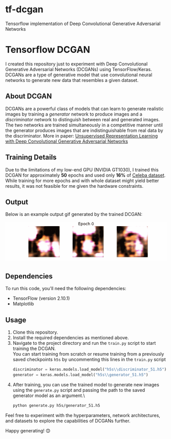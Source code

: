 # tf-dcgan
Tensorflow implementation of Deep Convolutional Generative Adversarial Networks

# Tensorflow DCGAN

I created this repository just to experiment with Deep Convolutional Generative Adversarial Networks (DCGANs) using TensorFlow/Keras. DCGANs are a type of generative model that use convolutional neural networks to generate new data that resembles a given dataset.

## About DCGAN
DCGANs are a powerful class of models that can learn to generate realistic images by training a *generator* network to produce images and a *discriminator* network to distinguish between real and generated images. The two networks are trained simultaneously in a competitive manner until the generator produces images that are indistinguishable from real data by the discriminator.
More in paper: [Unsupervised Representation Learning with Deep Convolutional Generative Adversarial Networks](https://arxiv.org/abs/1511.06434)

## Training Details
Due to the limitations of my low-end GPU (NVIDIA GT1030), I trained this DCGAN for approximately **50** epochs and used only **16%** of [Celeba dataset](http://mmlab.ie.cuhk.edu.hk/projects/CelebA.html). While training for more epochs and with whole dataset might yield better results, it was not feasible for me given the hardware constraints.

## Output
Below is an example output gif generated by the trained DCGAN:

![Generated Output](gifs/output.gif)

## Dependencies
To run this code, you'll need the following dependencies:
- TensorFlow (version 2.10.1)
- Matplotlib

## Usage
1. Clone this repository.
2. Install the required dependencies as mentioned above.
3. Navigate to the project directory and run the `train.py` script to start training the DCGAN.\
    You can start training from scratch or resume training from a previously saved checkpoints `h5s` by uncommenting this lines in the `train.py` script
    ```python
    discriminator = keras.models.load_model("h5s\\discriminator_51.h5")
    generator = keras.models.load_model("h5s\\generator_51.h5")
    ```
4. After training, you can use the trained model to generate new images using the `generate.py` script and passing the path to the saved generator model as an argument.\
    ```bash
    python generate.py h5s/generator_51.h5
    ```

Feel free to experiment with the hyperparameters, network architectures, and datasets to explore the capabilities of DCGANs further.

Happy generating! 😊